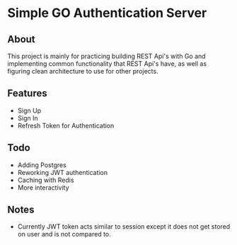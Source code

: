 # Simple GO Authentication Server

## About
This project is mainly for practicing building REST Api's with Go and implementing common functionality that REST Api's have, as well as figuring clean architecture to use for other projects.

## Features
* Sign Up
* Sign In
* Refresh Token for Authentication

## Todo
* Adding Postgres
* Reworking JWT authentication
* Caching with Redis
* More interactivity

## Notes
* Currently JWT token acts similar to session except it does not get stored on user and is not compared to.
